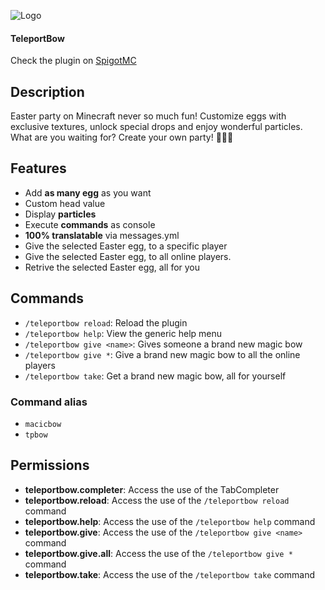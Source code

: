 ![Logo](https://i.imgur.com/MVToLiQ.png)

#### TeleportBow
Check the plugin on [SpigotMC]( "SpigotMC.org")

## Description
Easter party on Minecraft never so much fun! Customize eggs with exclusive textures, unlock special drops and enjoy wonderful particles. What are you waiting for? Create your own party! 🐰🐣🎉

## Features
* Add **as many egg** as you want
* Custom head value
* Display **particles**
* Execute **commands** as console
* **100% translatable** via messages.yml
* Give the selected Easter egg, to a specific player
* Give the selected Easter egg, to all online players.
* Retrive the selected Easter egg, all for you


## Commands
* `/teleportbow reload`: Reload the plugin
* `/teleportbow help`: View the generic help menu
* `/teleportbow give <name>`: Gives someone a brand new magic bow
* `/teleportbow give *`: Give a brand new magic bow to all the online players
* `/teleportbow take`: Get a brand new magic bow, all for yourself

### Command alias
* `macicbow`
* `tpbow`


## Permissions
* **teleportbow.completer**: Access the use of the TabCompleter
* **teleportbow.reload**: Access the use of the `/teleportbow reload` command
* **teleportbow.help**: Access the use of the `/teleportbow help` command
* **teleportbow.give**: Access the use of the `/teleportbow give <name>` command
* **teleportbow.give.all**: Access the use of the `/teleportbow give *` command
* **teleportbow.take**: Access the use of the `/teleportbow take` command